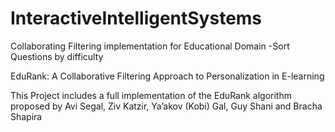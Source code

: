 # InteractiveIntelligentSystems
Collaborating Filtering implementation for Educational Domain -Sort Questions by difficulty 

EduRank: A Collaborative Filtering Approach to
Personalization in E-learning

This Project includes a full implementation of the EduRank algorithm proposed by Avi Segal, Ziv Katzir, Ya’akov (Kobi) Gal, Guy Shani and Bracha Shapira

